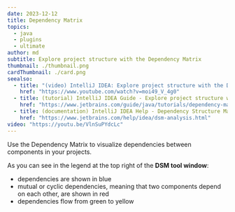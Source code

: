 ```yaml
---
date: 2023-12-12
title: Dependency Matrix
topics:
  - java
  - plugins
  - ultimate
author: md
subtitle: Explore project structure with the Dependency Matrix
thumbnail: ./thumbnail.png
cardThumbnail: ./card.png
seealso:
  - title: "(video) IntelliJ IDEA: Explore project structure with the Dependency Matrix"
    href: "https://www.youtube.com/watch?v=moi49_V_4g0"
  - title: (tutorial) IntelliJ IDEA Guide - Explore project structure with the Dependency Matrix
    href: "https://www.jetbrains.com/guide/java/tutorials/dependency-matrix/"
  - title: (documentation) IntelliJ IDEA Help - Dependency Structure Matrix
    href: "https://www.jetbrains.com/help/idea/dsm-analysis.html"
video: "https://youtu.be/VlnSuPYdcLc"
---
```


Use the Dependency Matrix to visualize dependencies between components in your projects.

As you can see in the legend at the top right of the **DSM tool window**:

- dependencies are shown in blue
- mutual or cyclic dependencies, meaning that two components depend on each other, are shown in red
- dependencies flow from green to yellow

